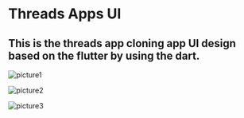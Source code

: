# Threads Apps UI
## This is the threads app cloning app UI design based on the flutter by using the dart.

![picture1](https://github.com/shahriar00/Threads-Apps-UI/assets/70763173/ba9d78ab-ee40-46f0-ac9f-2e8c33e1218e)

![picture2](https://github.com/shahriar00/Threads-Apps-UI/assets/70763173/a672c74d-10ef-4019-833d-f03d847aa5d9)

![picture3](https://github.com/shahriar00/Threads-Apps-UI/assets/70763173/2969dc63-dccf-4e3c-b20b-ae13f1693374)

